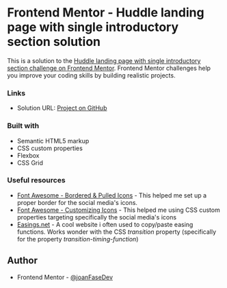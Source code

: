 # Frontend Mentor - Huddle landing page with single introductory section solution

This is a solution to the [Huddle landing page with single introductory section challenge on Frontend Mentor](https://www.frontendmentor.io/challenges/huddle-landing-page-with-a-single-introductory-section-B_2Wvxgi0). Frontend Mentor challenges help you improve your coding skills by building realistic projects.

### Links

- Solution URL: [Project on GitHub](https://github.com/jdiabi/hudle-landing-page)

### Built with

- Semantic HTML5 markup
- CSS custom properties
- Flexbox
- CSS Grid

### Useful resources

- [Font Awesome - Bordered & Pulled Icons](https://fontawesome.com/docs/web/style/pull) - This helped me set up a proper border for the social media's icons.
- [Font Awesome - Customizing Icons](https://fontawesome.com/docs/web/style/custom) - This helped me using CSS custom properties targeting specifically the social media's icons
- [Easings.net](https://easings.net/) - A cool website i often used to copy/paste easing functions. Works wonder with the CSS _transition_ property (specifically for the property _transition-timing-function_)

## Author

- Frontend Mentor - [@joanFaseDev](https://www.frontendmentor.io/profile/jdiabi)
